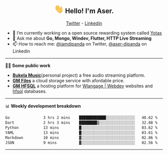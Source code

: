 <h2 align="center"> <img src="https://github.com/gabriel-TheCode/gabriel-TheCode/blob/master/gifs/Hi.gif" width="30px"> Hello! I'm Aser.</h2>
<p align="center">
  <a href="https://twitter.com/iamdipanda">Twitter</a> - 
  <a href="https://www.linkedin.com/in/aser-dipanda/">Linkedin</a>
</p>


- 🔭 I’m currently working on a open source rewarding system called [Yotas](https://github.com/osscameroon/yotas)
- 💬 Ask me about **Go, Mongo, Windev, Flutter, HTTP Live Streaming**
- 📫 How to reach me: [@iamdipanda](https://twitter.com/iamdipanda) on Twitter, [@aser-dipanda](https://www.linkedin.com/in/aser-dipanda/) on Linkedin

-------

👨‍💻 **Some public work**

- **[Bukela Music](https://music.bukela.co)**(personal project) a free audio streaming platform. 
- **[GM Files](https://gamesmania.io)** a cloud storage service with afordable price.
- **[GM HFSQL](https://gamesmania.io)** a hosting platform for [Wlangage | Webdev](https://pcsoft.fr/webdev/index.html) websites and [hfsql](https://pcsoft.fr/accueilpub/hfsql.htm) databases.
-------

📊 **Weekly development breakdown**

<!--START_SECTION:waka-->

```text
Go               3 hrs 2 mins    ████████████░░░░░░░░░░░░░   48.62 %
Dart             2 hrs 3 mins    ████████▒░░░░░░░░░░░░░░░░   32.88 %
Python           13 mins         █░░░░░░░░░░░░░░░░░░░░░░░░   03.62 %
YAML             13 mins         █░░░░░░░░░░░░░░░░░░░░░░░░   03.61 %
Markdown         10 mins         ▓░░░░░░░░░░░░░░░░░░░░░░░░   02.86 %
JSON             9 mins          ▓░░░░░░░░░░░░░░░░░░░░░░░░   02.56 %
```

<!--END_SECTION:waka-->

-------
